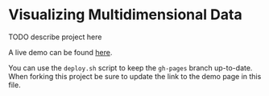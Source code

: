 # Visualizing Multidimensional Data

TODO describe project here

A live demo can be found [here](http://NYU-CS6313-Projects.github.io/Visualizing-Multidimensional-Data/).

You can use the `deploy.sh` script to keep the `gh-pages` branch up-to-date.
When forking this project be sure to update the link to the demo page in this file.
